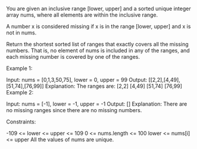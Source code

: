 You are given an inclusive range [lower, upper] and a sorted unique integer array nums, where all elements are within the inclusive range.

A number x is considered missing if x is in the range [lower, upper] and x is not in nums.

Return the shortest sorted list of ranges that exactly covers all the missing numbers. That is, no element of nums is included in any of the ranges, and each missing number is covered by one of the ranges.

 

 

Example 1:

Input: nums = [0,1,3,50,75], lower = 0, upper = 99
Output: [[2,2],[4,49],[51,74],[76,99]]
Explanation: The ranges are:
[2,2]
[4,49]
[51,74]
[76,99]
Example 2:

Input: nums = [-1], lower = -1, upper = -1
Output: []
Explanation: There are no missing ranges since there are no missing numbers.
 

Constraints:

-109 <= lower <= upper <= 109
0 <= nums.length <= 100
lower <= nums[i] <= upper
All the values of nums are unique.